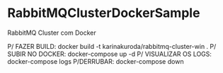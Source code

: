 # RabbitMQClusterDockerSample
RabbitMQ Cluster com Docker

P/ FAZER BUILD:
docker build -t karinakuroda/rabbitmq-cluster-win .
P/ SUBIR NO DOCKER:
docker-compose up -d
P/ VISUALIZAR OS LOGS:
docker-compose logs
P/DERRUBAR:
docker-compose down
